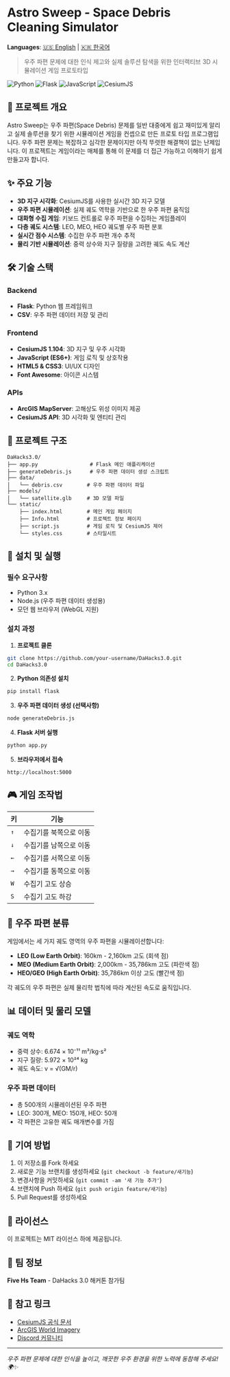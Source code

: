 # Astro Sweep - Space Debris Cleaning Simulator

**Languages**: [🇺🇸 English](README.md) | [🇰🇷 한국어](README_KR.md)

> 우주 파편 문제에 대한 인식 제고와 실제 솔루션 탐색을 위한 인터랙티브 3D 시뮬레이션 게임 프로토타입

![Python](https://img.shields.io/badge/Python-3.x-blue)
![Flask](https://img.shields.io/badge/Flask-Latest-green)
![JavaScript](https://img.shields.io/badge/JavaScript-ES6+-yellow)
![CesiumJS](https://img.shields.io/badge/CesiumJS-1.104-red)

## 📖 프로젝트 개요

Astro Sweep는 우주 파편(Space Debris) 문제를 일반 대중에게 쉽고 재미있게 알리고 실제 솔루션을 찾기 위한 시뮬레이션 게임을 컨셉으로 만든 프로토 타입 프로그램입니다. 우주 파편 문제는 복잡하고 심각한 문제이지만 아직 뚜렷한 해결책이 없는 난제입니다. 이 프로젝트는 게임이라는 매체를 통해 이 문제를 더 접근 가능하고 이해하기 쉽게 만들고자 합니다.

## ✨ 주요 기능

- **3D 지구 시각화**: CesiumJS를 사용한 실시간 3D 지구 모델
- **우주 파편 시뮬레이션**: 실제 궤도 역학을 기반으로 한 우주 파편 움직임
- **대화형 수집 게임**: 키보드 컨트롤로 우주 파편을 수집하는 게임플레이
- **다층 궤도 시스템**: LEO, MEO, HEO 궤도별 우주 파편 분포
- **실시간 점수 시스템**: 수집한 우주 파편 개수 추적
- **물리 기반 시뮬레이션**: 중력 상수와 지구 질량을 고려한 궤도 속도 계산

## 🛠️ 기술 스택

### Backend

- **Flask**: Python 웹 프레임워크
- **CSV**: 우주 파편 데이터 저장 및 관리

### Frontend

- **CesiumJS 1.104**: 3D 지구 및 우주 시각화
- **JavaScript (ES6+)**: 게임 로직 및 상호작용
- **HTML5 & CSS3**: UI/UX 디자인
- **Font Awesome**: 아이콘 시스템

### APIs

- **ArcGIS MapServer**: 고해상도 위성 이미지 제공
- **CesiumJS API**: 3D 시각화 및 엔티티 관리

## 📁 프로젝트 구조

```
DaHacks3.0/
├── app.py                 # Flask 메인 애플리케이션
├── generateDebris.js      # 우주 파편 데이터 생성 스크립트
├── data/
│   └── debris.csv        # 우주 파편 데이터 파일
├── models/
│   └── satellite.glb     # 3D 모델 파일
└── static/
    ├── index.html        # 메인 게임 페이지
    ├── Info.html         # 프로젝트 정보 페이지
    ├── script.js         # 게임 로직 및 CesiumJS 제어
    └── styles.css        # 스타일시트
```

## 🚀 설치 및 실행

### 필수 요구사항

- Python 3.x
- Node.js (우주 파편 데이터 생성용)
- 모던 웹 브라우저 (WebGL 지원)

### 설치 과정

1. **프로젝트 클론**

```bash
git clone https://github.com/your-username/DaHacks3.0.git
cd DaHacks3.0
```

2. **Python 의존성 설치**

```bash
pip install flask
```

3. **우주 파편 데이터 생성 (선택사항)**

```bash
node generateDebris.js
```

4. **Flask 서버 실행**

```bash
python app.py
```

5. **브라우저에서 접속**

```
http://localhost:5000
```

## 🎮 게임 조작법

| 키  | 기능                   |
| --- | ---------------------- |
| `↑` | 수집기를 북쪽으로 이동 |
| `↓` | 수집기를 남쪽으로 이동 |
| `←` | 수집기를 서쪽으로 이동 |
| `→` | 수집기를 동쪽으로 이동 |
| `W` | 수집기 고도 상승       |
| `S` | 수집기 고도 하강       |

## 🌌 우주 파편 분류

게임에서는 세 가지 궤도 영역의 우주 파편을 시뮬레이션합니다:

- **LEO (Low Earth Orbit)**: 160km - 2,160km 고도 (회색 점)
- **MEO (Medium Earth Orbit)**: 2,000km - 35,786km 고도 (파란색 점)
- **HEO/GEO (High Earth Orbit)**: 35,786km 이상 고도 (빨간색 점)

각 궤도의 우주 파편은 실제 물리학 법칙에 따라 계산된 속도로 움직입니다.

## 📊 데이터 및 물리 모델

### 궤도 역학

- 중력 상수: 6.674 × 10⁻¹¹ m³/kg⋅s²
- 지구 질량: 5.972 × 10²⁴ kg
- 궤도 속도: v = √(GM/r)

### 우주 파편 데이터

- 총 500개의 시뮬레이션된 우주 파편
- LEO: 300개, MEO: 150개, HEO: 50개
- 각 파편은 고유한 궤도 매개변수를 가짐

## 🤝 기여 방법

1. 이 저장소를 Fork 하세요
2. 새로운 기능 브랜치를 생성하세요 (`git checkout -b feature/새기능`)
3. 변경사항을 커밋하세요 (`git commit -am '새 기능 추가'`)
4. 브랜치에 Push 하세요 (`git push origin feature/새기능`)
5. Pull Request를 생성하세요

## 📝 라이선스

이 프로젝트는 MIT 라이선스 하에 제공됩니다.

## 👥 팀 정보

**Five Hs Team** - DaHacks 3.0 해커톤 참가팀

## 🔗 참고 링크

- [CesiumJS 공식 문서](https://cesium.com/platform/cesiumjs/)
- [ArcGIS World Imagery](https://services.arcgisonline.com/ArcGIS/rest/services/World_Imagery/MapServer)
- [Discord 커뮤니티](https://discord.gg/rss8p6dP)

---

_우주 파편 문제에 대한 인식을 높이고, 깨끗한 우주 환경을 위한 노력에 동참해 주세요! 🌍✨_
